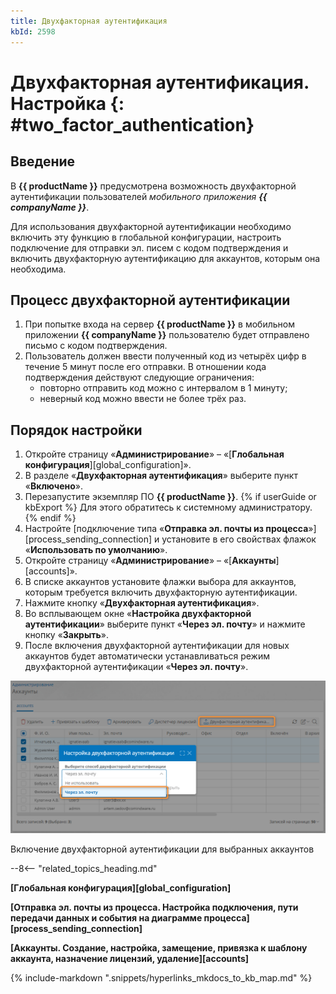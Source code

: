 ```yaml
---
title: Двухфакторная аутентификация
kbId: 2598
---
```


# Двухфакторная аутентификация. Настройка {: #two_factor_authentication}

## Введение

В **{{ productName }}** предусмотрена возможность двухфакторной аутентификации пользователей *мобильного приложения **{{ companyName }}***.

Для использования двухфакторной аутентификации необходимо включить эту функцию в глобальной конфигурации, настроить подключение для отправки эл. писем с кодом подтверждения и включить двухфакторную аутентификацию для аккаунтов, которым она необходима.

## Процесс двухфакторной аутентификации

1. При попытке входа на сервер **{{ productName }}** в мобильном приложении **{{ companyName }}** пользователю будет отправлено письмо с кодом подтверждения.
2. Пользователь должен ввести полученный код из четырёх цифр в течение 5 минут после его отправки. В отношении кода подтверждения действуют следующие ограничения:
    - повторно отправить код можно с интервалом в 1 минуту;
    - неверный код можно ввести не более трёх раз.

## Порядок настройки

1. Откройте страницу «**Администрирование**» – «[**Глобальная конфигурация**][global_configuration]».
2. В разделе «**Двухфакторная аутентификация**» выберите пункт «**Включено**».
3. Перезапустите экземпляр ПО **{{ productName }}**.
{% if userGuide or kbExport %}
Для этого обратитесь к системному администратору.
{% endif %}
4. Настройте [подключение типа «**Отправка эл. почты из процесса**»][process_sending_connection] и установите в его свойствах флажок «**Использовать по умолчанию**».
5. Откройте страницу «**Администрирование**» – «[**Аккаунты**][accounts]».
6. В списке аккаунтов установите флажки выбора для аккаунтов, которым требуется включить двухфакторную аутентификации.
7. Нажмите кнопку «**Двухфакторная аутентификация**».
8. Во всплывающем окне «**Настройка двухфакторной аутентификации**» выберите пункт «**Через эл. почту**» и нажмите кнопку «**Закрыть**».
9. После включения двухфакторной аутентификации для новых аккаунтов будет автоматически устанавливаться режим двухфакторной аутентификации «**Через эл. почту**».

_![Включение двухфакторной аутентификации для выбранных аккаунтов](img/two_factor_authentication_enable.png)_

Включение двухфакторной аутентификации для выбранных аккаунтов

--8<-- "related_topics_heading.md"

**[Глобальная конфигурация][global_configuration]**

**[Отправка эл. почты из процесса. Настройка подключения, пути передачи данных и события на диаграмме процесса][process_sending_connection]**

**[Аккаунты. Создание, настройка, замещение, привязка к шаблону аккаунта, назначение лицензий, удаление][accounts]**

{% include-markdown ".snippets/hyperlinks_mkdocs_to_kb_map.md" %}
